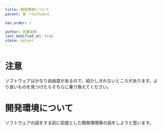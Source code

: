 ```yaml
---
title: 開発環境について
parent: 象 ーSoftware

nav_order: 1

author: 佐藤由弥
last_modified_at: true
state: notyet
---
```

# **注意**

ソフトウェアはかなり自由度があるので、紹介しきれないところがあります。より良いものを見つけたらそちらに乗り換えてください。

# **開発環境について**

ソフトウェアの話をする前に前提とした開発環境等の話をしようと思います。
